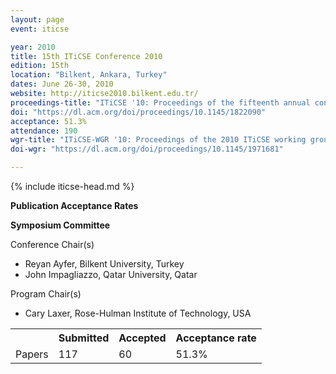 ```yaml
---
layout: page
event: iticse

year: 2010
title: 15th ITiCSE Conference 2010
edition: 15th
location: "Bilkent, Ankara, Turkey"
dates: June 26-30, 2010
website: http://iticse2010.bilkent.edu.tr/
proceedings-title: "ITiCSE '10: Proceedings of the fifteenth annual conference on Innovation and technology in computer science education"  
doi: "https://dl.acm.org/doi/proceedings/10.1145/1822090"
acceptance: 51.3%
attendance: 190
wgr-title: "ITiCSE-WGR '10: Proceedings of the 2010 ITiCSE working group reports"
doi-wgr: "https://dl.acm.org/doi/proceedings/10.1145/1971681"

---
```


{% include iticse-head.md %}

**Publication Acceptance Rates**

 <table class="table table-hover table-sm"><tbody><tr><th> </th>
<th>Submitted</th>
<th>Accepted</th>
<th>Acceptance rate</th>
</tr><tr><td>Papers</td>
<td>117</td>
<td>60</td>
<td>51.3%</td>

**Symposium Committee**

Conference Chair(s)

-   Reyan Ayfer, Bilkent University, Turkey
-   John Impagliazzo, Qatar University, Qatar

Program Chair(s)

-   Cary Laxer, Rose-Hulman Institute of Technology, USA
